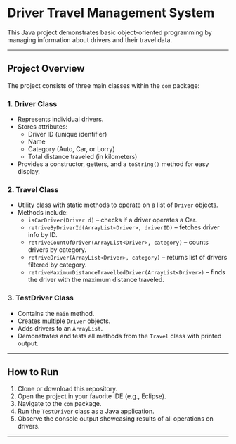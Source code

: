 # Driver Travel Management System

This Java project demonstrates basic object-oriented programming by managing information about drivers and their travel data.

---

## Project Overview

The project consists of three main classes within the `com` package:

### 1. Driver Class
- Represents individual drivers.
- Stores attributes:
  - Driver ID (unique identifier)
  - Name
  - Category (Auto, Car, or Lorry)
  - Total distance traveled (in kilometers)
- Provides a constructor, getters, and a `toString()` method for easy display.

### 2. Travel Class
- Utility class with static methods to operate on a list of `Driver` objects.
- Methods include:
  - `isCarDriver(Driver d)` – checks if a driver operates a Car.
  - `retriveByDriverId(ArrayList<Driver>, driverID)` – fetches driver info by ID.
  - `retriveCountOfDriver(ArrayList<Driver>, category)` – counts drivers by category.
  - `retriveDriver(ArrayList<Driver>, category)` – returns list of drivers filtered by category.
  - `retriveMaximumDistanceTravelledDriver(ArrayList<Driver>)` – finds the driver with the maximum distance traveled.

### 3. TestDriver Class
- Contains the `main` method.
- Creates multiple `Driver` objects.
- Adds drivers to an `ArrayList`.
- Demonstrates and tests all methods from the `Travel` class with printed output.

---

## How to Run

1. Clone or download this repository.
2. Open the project in your favorite IDE (e.g., Eclipse).
3. Navigate to the `com` package.
4. Run the `TestDriver` class as a Java application.
5. Observe the console output showcasing results of all operations on drivers.

---
